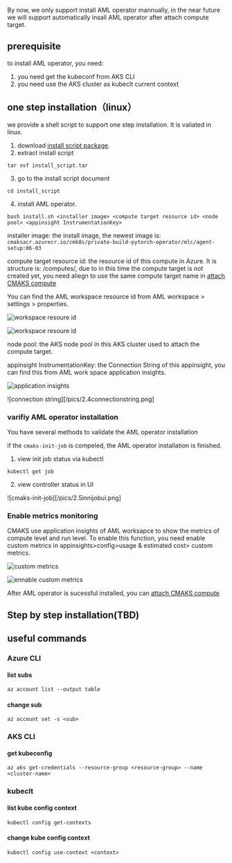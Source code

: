 By now, we only support install AML operator mannually, in the near future we will support automatically insall AML operator after attach compute target.
## prerequisite
to install AML operator, you need:
1. you need get the kubeconf from AKS CLI
2. you need use the AKS cluster as kubeclt current context

## one step installation（linux）
we provide a shell script to support one step installation. It is valiated in linux.
1. download [install script package](https://github.com/Azure/CMK8s-Sample/raw/master/files/install_script.tar).
2. extract install script
```
tar xvf install_script.tar
```
3. go to the install script document
```
cd install_script
```
4. install AML operator.
```
bash install.sh <installer image> <compute target resource id> <node pool> <appinsight InstrumentationKey>
```
installer image: the install image, the newest image is: `cmaksacr.azurecr.io/cmk8s/private-build-pytorch-operator/mlc/agent-setup:06-03`

compute target resource id: the resource id of this compute in Azure. It is structure is: <AML workspace resource id>/computes/<compute name>, due to in this time the compute target is not created yet, you need aliegn to use the same compute target name in  [attach CMAKS compute](https://github.com/Azure/CMK8s-Sample/blob/master/docs/4.%20attach%20CMAKS%20compute.markdown)

You can find the AML workspace resource id from AML workspace > settings > properties.

![workspace resoure id](/pics/2.1workspaceresourceid.png)

![workspace resoure id](/pics/2.2workspaceresourceid.png)

node pool: the AKS node pool in this AKS cluster used to attach the compute target.

appinsight InstrumentationKey: the Connection String of this appinsight, you can find this from AML work space application insights.

![application insights](/pics/2.3applicationinsights.png)

![connection string][/pics/2.4connectionstring.png]

### varifiy AML operator installation

You have several methods to validate the AML operator installation

if the `cmaks-init-job` is compeled, the AML operator installation is finished.

1. view init job status via kubectl

```
kubectl get job
```

2. view controller status in UI

![cmaks-init-job][/pics/2.5innijobui.png]

### Enable metrics monitoring

CMAKS use application insights of AML worksapce to show the metrics of compute level and run level. To enable this function, you need enable custom metrics in appinsights>config>usage & estimated cost> custom metrics.

![custom metrics](/pics/2.6custommetrics.png)

![ennable custom metrics](/pics/2.7ennablecustommetrics.png)


After AML operator is sucessful installed, you can [attach CMAKS compute](https://github.com/Azure/CMK8s-Sample/blob/master/docs/3.%20attach%20CMAKS%20compute.markdown)

## Step by step installation(TBD)

## useful commands

### Azure CLI

#### list subs
```
az account list --output table
```
#### change sub
```
az account set -s <sub>
```
### AKS CLI
#### get kubeconfig
```
az aks get-credentials --resource-group <resource-group> --name <cluster-name>
```
### kubeclt
#### list kube config context
```
kubectl config get-contexts
```
#### change kube config context
```
kubectl config use-context <context>
```